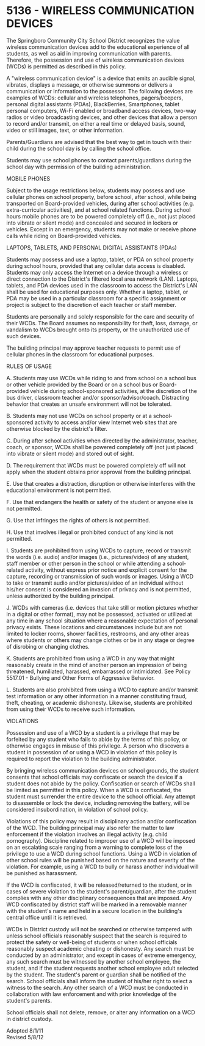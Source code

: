5136 - WIRELESS COMMUNICATION DEVICES
=====================================

The Springboro Community City School District recognizes the value
wireless communication devices add to the educational experience of all
students, as well as aid in improving communication with parents.
Therefore, the possession and use of wireless communication devices
(WCDs) is permitted as described in this policy.

A "wireless communication device" is a device that emits an audible
signal, vibrates, displays a message, or otherwise summons or delivers a
communication or information to the possessor. The following devices are
examples of WCDs: cellular and wireless telephones, pagers/beepers,
personal digital assistants (PDAs), BlackBerries, Smartphones, tablet
personal computers, Wi-Fi enabled or broadband access devices, two-way
radios or video broadcasting devices, and other devices that allow a
person to record and/or transmit, on either a real time or delayed
basis, sound, video or still images, text, or other information.

Parents/Guardians are advised that the best way to get in touch with
their child during the school day is by calling the school office.

Students may use school phones to contact parents/guardians during the
school day with permission of the building administration.

MOBILE PHONES

Subject to the usage restrictions below, students may possess and use
cellular phones on school property, before school, after school, while
being transported on Board-provided vehicles, during after school
activities (e.g. extra-curricular activities), and at school related
functions. During school hours mobile phones are to be powered
completely off (i.e., not just placed into vibrate or silent mode) and
concealed and secured in lockers or vehicles. Except in an emergency,
students may not make or receive phone calls while riding on
Board-provided vehicles.

LAPTOPS, TABLETS, AND PERSONAL DIGITAL ASSISTANTS (PDAs)

Students may possess and use a laptop, tablet, or PDA on school property
during school hours, provided that any cellular data access is disabled.
Students may only access the Internet on a device through a wireless or
direct connection to the District's filtered local area network (LAN).
Laptops, tablets, and PDA devices used in the classroom to access the
District's LAN shall be used for educational purposes only. Whether a
laptop, tablet, or PDA may be used in a particular classroom for a
specific assignment or project is subject to the discretion of each
teacher or staff member.

Students are personally and solely responsible for the care and security
of their WCDs. The Board assumes no responsibility for theft, loss,
damage, or vandalism to WCDs brought onto its property, or the
unauthorized use of such devices.

The building principal may approve teacher requests to permit use of
cellular phones in the classroom for educational purposes.

RULES OF USAGE

A. Students may use WCDs while riding to and from school on a school bus
or other vehicle provided by the Board or on a school bus or
Board-provided vehicle during school-sponsored activities, at the
discretion of the bus driver, classroom teacher and/or
sponsor/advisor/coach. Distracting behavior that creates an unsafe
environment will not be tolerated.

B. Students may not use WCDs on school property or at a school-sponsored
activity to access and/or view Internet web sites that are otherwise
blocked by the district's filter.

C. During after school activities when directed by the administrator,
teacher, coach, or sponsor, WCDs shall be powered completely off (not
just placed into vibrate or silent mode) and stored out of sight.

D. The requirement that WCDs must be powered completely off will not
apply when the student obtains prior approval from the building
principal.

E. Use that creates a distraction, disruption or otherwise interferes
with the educational environment is not permitted.

F. Use that endangers the health or safety of the student or anyone else
is not permitted.

G. Use that infringes the rights of others is not permitted.

H. Use that involves illegal or prohibited conduct of any kind is not
permitted.

I. Students are prohibited from using WCDs to capture, record or
transmit the words (i.e. audio) and/or images (i.e., pictures/video) of
any student, staff member or other person in the school or while
attending a school-related activity, without express prior notice and
explicit consent for the capture, recording or transmission of such
words or images. Using a WCD to take or transmit audio and/or
pictures/video of an individual without his/her consent is considered an
invasion of privacy and is not permitted, unless authorized by the
building principal.

J. WCDs with cameras (i.e. devices that take still or motion pictures
whether in a digital or other format), may not be possessed, activated
or utilized at any time in any school situation where a reasonable
expectation of personal privacy exists. These locations and
circumstances include but are not limited to locker rooms, shower
facilities, restrooms, and any other areas where students or others may
change clothes or be in any stage or degree of disrobing or changing
clothes.

K. Students are prohibited from using a WCD in any way that might
reasonably create in the mind of another person an impression of being
threatened, humiliated, harassed, embarrassed or intimidated. See Policy
5517.01 - Bullying and Other Forms of Aggressive Behavior.

L. Students are also prohibited from using a WCD to capture and/or
transmit test information or any other information in a manner
constituting fraud, theft, cheating, or academic dishonesty. Likewise,
students are prohibited from using their WCDs to receive such
information.

VIOLATIONS

Possession and use of a WCD by a student is a privilege that may be
forfeited by any student who fails to abide by the terms of this policy,
or otherwise engages in misuse of this privilege. A person who discovers
a student in possession of or using a WCD in violation of this policy is
required to report the violation to the building administrator.

By bringing wireless communication devices on school grounds, the
student consents that school officials may confiscate or search the
device if a student does not abide by the policy. Confiscation or search
of WCDs shall be limited as permitted in this policy. When a WCD is
confiscated, the student must surrender the entire device to the school
official. Any attempt to disassemble or lock the device, including
removing the battery, will be considered insubordination, in violation
of school policy.

Violations of this policy may result in disciplinary action and/or
confiscation of the WCD. The building principal may also refer the
matter to law enforcement if the violation involves an illegal activity
(e.g. child pornography). Discipline related to improper use of a WCD
will be imposed on an escalating scale ranging from a warning to
complete loss of the privilege to use a WCD during school functions.
Using a WCD in violation of other school rules will be punished based on
the nature and severity of the violation. For example, using a WCD to
bully or harass another individual will be punished as harassment.

If the WCD is confiscated, it will be released/returned to the student,
or in cases of severe violation to the student's parent/guardian, after
the student complies with any other disciplinary consequences that are
imposed. Any WCD confiscated by district staff will be marked in a
removable manner with the student's name and held in a secure location
in the building's central office until it is retrieved.

WCDs in District custody will not be searched or otherwise tampered with
unless school officials reasonably suspect that the search is required
to protect the safety or well-being of students or when school officials
reasonably suspect academic cheating or dishonesty. Any search must be
conducted by an administrator, and except in cases of extreme emergency,
any such search must be witnessed by another school employee, the
student, and if the student requests another school employee adult
selected by the student. The student's parent or guardian shall be
notified of the search. School officials shall inform the student of
his/her right to select a witness to the search. Any other search of a
WCD must be conducted in collaboration with law enforcement and with
prior knowledge of the student's parents.

School officials shall not delete, remove, or alter any information on a
WCD in district custody.

Adopted 8/1/11\
 Revised 5/8/12
